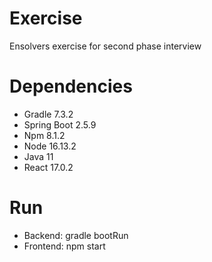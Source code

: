 # Exercise
Ensolvers exercise for second phase interview

# Dependencies
  - Gradle 7.3.2
  - Spring Boot 2.5.9
  - Npm 8.1.2
  - Node 16.13.2
  - Java 11
  - React 17.0.2

# Run
- Backend: gradle bootRun
- Frontend: npm start
